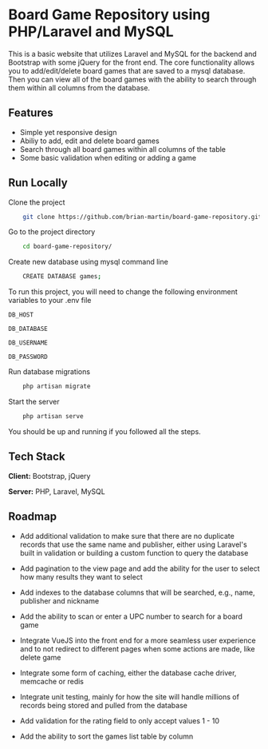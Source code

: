 
# Board Game Repository using PHP/Laravel and MySQL

This is a basic website that utilizes Laravel and MySQL for the backend and Bootstrap with some jQuery for the front end.
The core functionality allows you to add/edit/delete board games that are saved to a mysql database. Then you can view all of the board
games with the ability to search through them within all columns from the database.



## Features

- Simple yet responsive design
- Abiliy to add, edit and delete board games
- Search through all board games within all columns of the table
- Some basic validation when editing or adding a game



## Run Locally

Clone the project

```bash
    git clone https://github.com/brian-martin/board-game-repository.git
```

Go to the project directory

```bash
    cd board-game-repository/
```
Create new database using mysql command line

```bash
    CREATE DATABASE games;
```
To run this project, you will need to change the following environment variables to your .env file

`DB_HOST`

`DB_DATABASE`

`DB_USERNAME`

`DB_PASSWORD`

Run database migrations

```bash
    php artisan migrate
```

Start the server

```bash
    php artisan serve
```

You should be up and running if you followed all the steps.

## Tech Stack

**Client:** Bootstrap, jQuery

**Server:** PHP, Laravel, MySQL


## Roadmap

- Add additional validation to make sure that there are no duplicate records that use the same name and publisher, either using Laravel's built in validation or building a custom function to query the database

- Add pagination to the view page and add the ability for the user to select how many results they want to select

- Add indexes to the database columns that will be searched, e.g., name, publisher and nickname

- Add the ability to scan or enter a UPC number to search for a board game

- Integrate VueJS into the front end for a more seamless user experience and to not redirect to different pages when some actions are made, like delete game

- Integrate some form of caching, either the database cache driver, memcache or redis

- Integrate unit testing, mainly for how the site will handle millions of records being stored and pulled from the database

- Add validation for the rating field to only accept values 1 - 10

- Add the ability to sort the games list table by column